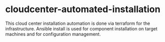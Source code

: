 # cloudcenter-automated-installation
This cloud center installation automation is done via terraform for the infrastructure. Ansible install is used for component installation on target machines and for configuration management.
